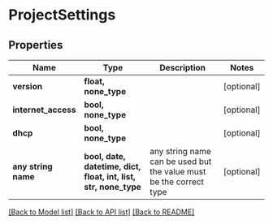 # ProjectSettings



## Properties
Name | Type | Description | Notes
------------ | ------------- | ------------- | -------------
**version** | **float, none_type** |  | [optional] 
**internet_access** | **bool, none_type** |  | [optional] 
**dhcp** | **bool, none_type** |  | [optional] 
**any string name** | **bool, date, datetime, dict, float, int, list, str, none_type** | any string name can be used but the value must be the correct type | [optional]

[[Back to Model list]](../README.md#documentation-for-models) [[Back to API list]](../README.md#documentation-for-api-endpoints) [[Back to README]](../README.md)


